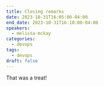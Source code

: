 ```yaml
---
title: Closing remarks
date: 2023-10-31T16:05:00-04:00
end_date: 2023-10-31T16:10:00-04:00
speakers:
  - melissa-mckay
categories:
  - devops
tags:
  - devops
draft: false
---
```


That was a treat!
